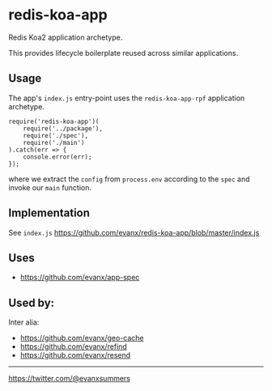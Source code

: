 
# redis-koa-app

Redis Koa2 application archetype.

This provides lifecycle boilerplate reused across similar applications.

## Usage

The app's `index.js` entry-point uses the `redis-koa-app-rpf` application archetype.
```
require('redis-koa-app')(
    require('../package'),
    require('./spec'),
    require('./main')
).catch(err => {
    console.error(err);
});
```
where we extract the `config` from `process.env` according to the `spec` and invoke our `main` function.


## Implementation 

See `index.js` https://github.com/evanx/redis-koa-app/blob/master/index.js


## Uses

- https://github.com/evanx/app-spec


## Used by:

Inter alia:
- https://github.com/evanx/geo-cache
- https://github.com/evanx/refind
- https://github.com/evanx/resend

<hr>

https://twitter.com/@evanxsummers


